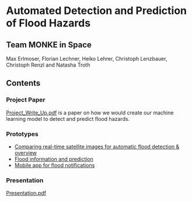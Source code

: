 # Automated Detection and Prediction of Flood Hazards

## Team MONKE in Space

Max Erlmoser, Florian Lechner, Heiko Lehrer, Christoph Lenzbauer, Christoph Renzl and
Natasha Troth

## Contents

### Project Paper

[Project_Write_Up.pdf](Project_Write_Up.pdf) is a paper on how we would create our machine learning model to detect and predict flood hazards.

### Prototypes

- [Comparing real-time satellite images for automatic flood detection & overview](https://www.figma.com/proto/xXCMzRhXGFf88YZJJ7CD5K/Satellite-Images?node-id=1%3A108&scaling=contain&page-id=0%3A1)
- [Flood information and prediction](https://www.figma.com/proto/YzRK9AvQbXxOeLGsRCfIC1/MONKE?node-id=1%3A3&scaling=contain&page-id=0%3A1)
- [Mobile app for flood notifications](https://www.figma.com/proto/E8h2KzmAtvqXElwrLbhv0t/Notification-app?scaling=scale-down&page-id=0%3A1&node-id=1%3A3)

### Presentation

[Presentation.pdf](Presentation.pdf)
